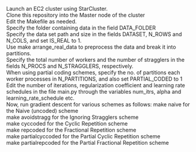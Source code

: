 Launch an EC2 cluster using StarCluster.<br />
    Clone this repository into the Master node of  the cluster<br />
    Edit the Makefile as needed.<br /> 
        Specify the folder containing data in the field DATA_FOLDER<br />
        Specify the data set path and size in the fields DATASET, N_ROWS and N_COLS, and set IS_REAL to 1.<br />
        Use make arrange_real_data to preprocess the data and break it into partitions.<br />
        Specify the total number of workers and the number of stragglers in the fields N_PROCS and N_STRAGGLERS, respectively.<br />
        When using partial coding schemes, specify the no. of partitions each worker processes in N_PARTITIONS, and also set PARTIAL_CODED to 1<br />
    Edit the number of iterations, regularization coefficient and learning rate schedules in the file main.py through the variables num_itrs, alpha and learning_rate_schedule etc.<br />
    Now, run gradient descent for various schemes as follows:
        make naive for the Naive (uncoded) scheme<br />
        make avoidstragg for the Ignoring Stragglers scheme<br />
        make cyccoded for the Cyclic Repetition scheme<br />
        make repcoded for the Fractional Repetition scheme<br />
        make partialcyccoded for the Partial Cyclic Repetition scheme<br />
        make partialrepcoded for the Partial Fractional Repetition scheme<br />

